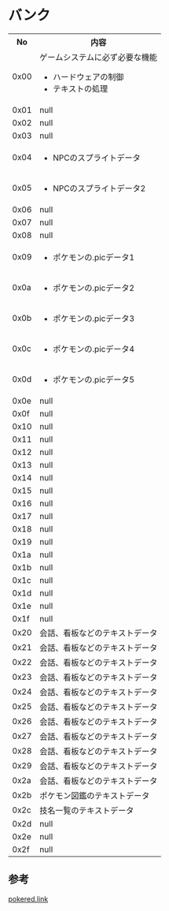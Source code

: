 # バンク

<table>
  
  <tr>
    <th>No</th>
    <th>内容</th>
  </tr>

  <tr>
    <td>0x00</td>
    <td>ゲームシステムに必ず必要な機能<br/>
        <ul>
            <li>ハードウェアの制御</li>
            <li>テキストの処理</li>
        </ul>
    </td>
  </tr>

  <tr>
    <td>0x01</td>
    <td>null</td>
  </tr>

  <tr>
    <td>0x02</td>
    <td>null</td>
  </tr>

  <tr>
    <td>0x03</td>
    <td>null</td>
  </tr>

  <tr>
    <td>0x04</td>
    <td>
        <ul>
            <li>NPCのスプライトデータ</li>
        </ul>
    </td>
  </tr>

  <tr>
    <td>0x05</td>
    <td>
        <ul>
            <li>NPCのスプライトデータ2</li>
        </ul>
    </td>
  </tr>

  <tr>
    <td>0x06</td>
    <td>null</td>
  </tr>

  <tr>
    <td>0x07</td>
    <td>null</td>
  </tr>

  <tr>
    <td>0x08</td>
    <td>null</td>
  </tr>

  <tr>
    <td>0x09</td>
    <td>
        <ul>
            <li>ポケモンの.picデータ1</li>
        </ul>
    </td>
  </tr>

  <tr>
    <td>0x0a</td>
    <td>
        <ul>
            <li>ポケモンの.picデータ2</li>
        </ul>
    </td>
  </tr>

  <tr>
    <td>0x0b</td>
    <td>
        <ul>
            <li>ポケモンの.picデータ3</li>
        </ul>
    </td>
  </tr>

  <tr>
    <td>0x0c</td>
    <td>
        <ul>
            <li>ポケモンの.picデータ4</li>
        </ul>
    </td>
  </tr>

  <tr>
    <td>0x0d</td>
    <td>
        <ul>
            <li>ポケモンの.picデータ5</li>
        </ul>
    </td>
  </tr>

  <tr>
    <td>0x0e</td>
    <td>null</td>
  </tr>

  <tr>
    <td>0x0f</td>
    <td>null</td>
  </tr>

  <tr>
    <td>0x10</td>
    <td>null</td>
  </tr>

  <tr>
    <td>0x11</td>
    <td>null</td>
  </tr>

  <tr>
    <td>0x12</td>
    <td>null</td>
  </tr>

  <tr>
    <td>0x13</td>
    <td>null</td>
  </tr>

  <tr>
    <td>0x14</td>
    <td>null</td>
  </tr>

  <tr>
    <td>0x15</td>
    <td>null</td>
  </tr>

  <tr>
    <td>0x16</td>
    <td>null</td>
  </tr>

  <tr>
    <td>0x17</td>
    <td>null</td>
  </tr>

  <tr>
    <td>0x18</td>
    <td>null</td>
  </tr>

  <tr>
    <td>0x19</td>
    <td>null</td>
  </tr>

  <tr>
    <td>0x1a</td>
    <td>null</td>
  </tr>

  <tr>
    <td>0x1b</td>
    <td>null</td>
  </tr>

  <tr>
    <td>0x1c</td>
    <td>null</td>
  </tr>

  <tr>
    <td>0x1d</td>
    <td>null</td>
  </tr>

  <tr>
    <td>0x1e</td>
    <td>null</td>
  </tr>

  <tr>
    <td>0x1f</td>
    <td>null</td>
  </tr>

  <tr>
    <td>0x20</td>
    <td>会話、看板などのテキストデータ</td>
  </tr>

  <tr>
    <td>0x21</td>
    <td>会話、看板などのテキストデータ</td>
  </tr>

  <tr>
    <td>0x22</td>
    <td>会話、看板などのテキストデータ</td>
  </tr>

  <tr>
    <td>0x23</td>
    <td>会話、看板などのテキストデータ</td>
  </tr>

  <tr>
    <td>0x24</td>
    <td>会話、看板などのテキストデータ</td>
  </tr>

  <tr>
    <td>0x25</td>
    <td>会話、看板などのテキストデータ</td>
  </tr>

  <tr>
    <td>0x26</td>
    <td>会話、看板などのテキストデータ</td>
  </tr>

  <tr>
    <td>0x27</td>
    <td>会話、看板などのテキストデータ</td>
  </tr>

  <tr>
    <td>0x28</td>
    <td>会話、看板などのテキストデータ</td>
  </tr>

  <tr>
    <td>0x29</td>
    <td>会話、看板などのテキストデータ</td>
  </tr>

  <tr>
    <td>0x2a</td>
    <td>会話、看板などのテキストデータ</td>
  </tr>

  <tr>
    <td>0x2b</td>
    <td>ポケモン図鑑のテキストデータ</td>
  </tr>

  <tr>
    <td>0x2c</td>
    <td>技名一覧のテキストデータ</td>
  </tr>

  <tr>
    <td>0x2d</td>
    <td>null</td>
  </tr>

  <tr>
    <td>0x2e</td>
    <td>null</td>
  </tr>

  <tr>
    <td>0x2f</td>
    <td>null</td>
  </tr>

</table>

## 参考

[pokered.link](../pokered.link)  
